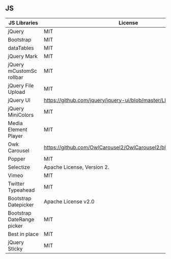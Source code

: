 JS
------------------------------------------------------------------------------

<meta http-equiv="Content-Type" content="text/html; charset=utf-8">
<link type="text/css" rel="stylesheet" href="resources/sheet.css" >
<div class="ritz grid-container" dir="ltr">
<table class="waffle" cellspacing="0" cellpadding="0">
<thead>
<tr>
<th class="s0" dir="ltr">JS Libraries</th>
<th class="s1" dir="ltr">License</th>
</tr>
</thead>
<tbody>
<tr style='height:20px;'>
<td class="s2" dir="ltr">jQuery</td><td class="s3" dir="ltr">MIT</td></tr><tr style='height:20px;'>
<td class="s2" dir="ltr">Bootstrap</td><td class="s3" dir="ltr">MIT</td></tr><tr style='height:20px;'><td class="s2" dir="ltr">dataTables</td><td class="s3" dir="ltr">MIT</td></tr><tr style='height:20px;'><td class="s2" dir="ltr">jQuery Mark</td><td class="s3" dir="ltr">MIT</td></tr><tr style='height:20px;'><td class="s2 softmerge" dir="ltr"><div class="softmerge-inner" style="width: 97px; left: -1px;">jQuery mCustomScrollbar</div></td><td class="s3" dir="ltr">MIT</td></tr><tr style='height:20px;'><td class="s2 softmerge" dir="ltr"><div class="softmerge-inner" style="width: 97px; left: -1px;">jQuery File Upload</div></td><td class="s3" dir="ltr">MIT</td></tr><tr style='height:20px;'><td class="s2" dir="ltr">jQuery UI</td><td class="s4" dir="ltr"><a target="_blank" href="https://github.com/jquery/jquery-ui/blob/master/LICENSE.txt">https://github.com/jquery/jquery-ui/blob/master/LICENSE.txt</a></td></tr><tr style='height:20px;'><td class="s2 softmerge" dir="ltr"><div class="softmerge-inner" style="width: 97px; left: -1px;">jQuery MiniColors</div></td><td class="s3" dir="ltr">MIT</td></tr><tr style='height:20px;'><td class="s2 softmerge" dir="ltr"><div class="softmerge-inner" style="width: 97px; left: -1px;">Media Element Player</div></td><td class="s3" dir="ltr">MIT</td></tr><tr style='height:20px;'><td class="s2" dir="ltr">Owk Carousel</td><td class="s4" dir="ltr"><a target="_blank" href="https://github.com/OwlCarousel2/OwlCarousel2/blob/master/LICENSE">https://github.com/OwlCarousel2/OwlCarousel2/blob/master/LICENSE</a></td></tr><tr style='height:20px;'><td class="s2" dir="ltr">Popper</td><td class="s3" dir="ltr">MIT</td></tr><tr style='height:20px;'><td class="s2" dir="ltr">Selectize</td><td class="s3" dir="ltr">Apache License, Version 2.</td></tr><tr style='height:20px;'><td class="s2" dir="ltr">Vimeo</td><td class="s3" dir="ltr">MIT</td></tr><tr style='height:20px;'><td class="s2 softmerge" dir="ltr"><div class="softmerge-inner" style="width: 97px; left: -1px;">Twitter Typeahead</div></td><td class="s3" dir="ltr">MIT</td></tr><tr style='height:20px;'><td class="s2 softmerge" dir="ltr"><div class="softmerge-inner" style="width: 97px; left: -1px;">Bootstrap Datepicker</div></td><td class="s3" dir="ltr">Apache License v2.0</td></tr><tr style='height:20px;'><td class="s2 softmerge" dir="ltr"><div class="softmerge-inner" style="width: 97px; left: -1px;">Bootstrap DateRange picker</div></td><td class="s3" dir="ltr">MIT</td></tr><tr style='height:20px;'><td class="s2" dir="ltr">Best in place</td><td class="s3" dir="ltr">MIT</td></tr><tr style='height:20px;'><td class="s2" dir="ltr">jQuery Sticky</td><td class="s3" dir="ltr">MIT</td></tr></tbody></table></div>
